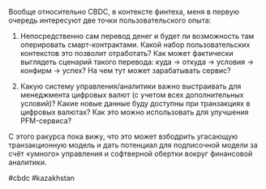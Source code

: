 
Вообще относительно CBDC, в контексте финтеха, меня в первую очередь интересуют две точки пользовательского опыта:

1. Непосредственно сам перевод денег и будет ли возможность там оперировать смарт-контрактами. Какой набор пользовательских контекстов это позволит отработать? Как может фактически выглядеть сценарий такого перевода: куда → откуда  → условия → конфирм → успех? На чем тут может зарабатывать сервис?

2. Какую систему управления/аналитики важно выстраивать для менеджмента цифровых валют (с учетом всех дополнительных условий)? Какие новые данные буду доступны при транзакциях в цифровых валютах? Как это можно использовать для улучшения PFM-сервиса?

С этого ракурса пока вижу, что это может взбодрить угасающую транзакционную модель и дать потенциал для подписочной модели за счёт «умного» управления и софтверной обертки вокруг финансовой аналитики.

#cbdc #kazakhstan 